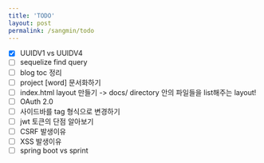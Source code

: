 ```yaml
---
title: 'TODO'
layout: post
permalink: /sangmin/todo
---
```


- [x] UUIDV1 vs UUIDV4
- [ ] sequelize find query
- [ ] blog toc 정리
- [ ] project [word] 문서화하기
- [ ] index.html layout 만들기 -> docs/ directory 안의 파일들을 list해주는 layout!
- [ ] OAuth 2.0
- [ ] 사이드바를 tag 형식으로 변경하기
- [ ] jwt 토큰의 단점 알아보기
- [ ] CSRF 발생이유
- [ ] XSS 발생이유
- [ ] spring boot vs sprint
